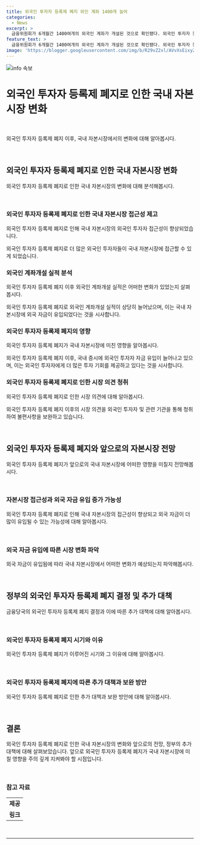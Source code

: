 ```yaml
---
title: 외국인 투자자 등록제 폐지 외인 계좌 1400개 늘어
categories:
  - News
excerpt: >
  금융위원회가 6개월간 1400여개의 외국인 계좌가 개설된 것으로 확인됐다. 외국인 투자자 등록제 폐지 이후 외국인 계좌개설 실적을 점검해 확인한 결과로, 이는 외국인 자금 유입에 기여한 것으로 분석된다. 특히, 외국인 등록 절차 폐지로 자본시장 접근성이 제고되며, 이는 국내 증시에 외국인 투자자 자금 유입 증가에 영향을 미쳤다. 외국인 투자자들의 계좌 개설이 편리해진 점을 감안할 때, 외국인 투자자 등록제 폐지가 효과를 나타내고 있다고 밝혔으며, 앞으로도 시장 상황을 지속적으로 모니터링할 계획이다.
feature_text: >
  금융위원회가 6개월간 1400여개의 외국인 계좌가 개설된 것으로 확인됐다. 외국인 투자자 등록제 폐지 이후 외국인 계좌개설 실적을 점검해 확인한 결과로, 이는 외국인 자금 유입에 기여한 것으로 분석된다. 특히, 외국인 등록 절차 폐지로 자본시장 접근성이 제고되며, 이는 국내 증시에 외국인 투자자 자금 유입 증가에 영향을 미쳤다. 외국인 투자자들의 계좌 개설이 편리해진 점을 감안할 때, 외국인 투자자 등록제 폐지가 효과를 나타내고 있다고 밝혔으며, 앞으로도 시장 상황을 지속적으로 모니터링할 계획이다.
image: 'https://blogger.googleusercontent.com/img/b/R29vZ2xl/AVvXsEixyZcFfHzMRdzZMjFBmAUKJYCLCGyLL1o632UiGVXcaFdKo_bkvkuCioo0uUKlGfBVcT3P84aROyZIXSBEx3Aw5nCQ3pTgDom1WDC4m8eifvWiAmWEEVb4x6G_l8C0QH225ldMjyaFvpxGEBGNO37VmDTDMHGhJPq73UglMfDca1-0aw/s1600/blogspot.png'
---
```


<p><img src="https://blogger.googleusercontent.com/img/b/R29vZ2xl/AVvXsEixyZcFfHzMRdzZMjFBmAUKJYCLCGyLL1o632UiGVXcaFdKo_bkvkuCioo0uUKlGfBVcT3P84aROyZIXSBEx3Aw5nCQ3pTgDom1WDC4m8eifvWiAmWEEVb4x6G_l8C0QH225ldMjyaFvpxGEBGNO37VmDTDMHGhJPq73UglMfDca1-0aw/s1600/blogspot.png" alt="info 속보" /></p>

<h1>외국인 투자자 등록제 폐지로 인한 국내 자본시장 변화</h1>

<p data-ke-size="size16">&nbsp;</p>

<p>외국인 투자자 등록제 폐지 이후, 국내 자본시장에서의 변화에 대해 알아봅시다.</p>

<p data-ke-size="size16">&nbsp;</p>

<h2 data-ke-size="size26">외국인 투자자 등록제 폐지로 인한 국내 자본시장 변화</h2>

<p>외국인 투자자 등록제 폐지로 인한 국내 자본시장의 변화에 대해 분석해봅시다.</p>

<p data-ke-size="size16">&nbsp;</p>

<h3>외국인 투자자 등록제 폐지로 인한 국내 자본시장 접근성 제고</h3>

<p>외국인 투자자 등록제 폐지로 인해 국내 자본시장의 외국인 투자자 접근성이 향상되었습니다.</p>

<p data-ke-size="size16">외국인 투자자 등록제 폐지로 더 많은 외국인 투자자들이 국내 자본시장에 접근할 수 있게 되었습니다.</p>

<h3>외국인 계좌개설 실적 분석</h3>

<p>외국인 투자자 등록제 폐지 이후 외국인 계좌개설 실적은 어떠한 변화가 있었는지 살펴봅시다.</p>

<p data-ke-size="size16">외국인 투자자 등록제 폐지로 외국인 계좌개설 실적이 상당히 늘어났으며, 이는 국내 자본시장에 외국 자금이 유입되었다는 것을 시사합니다.</p>

<h3>외국인 투자자 등록제 폐지의 영향</h3>

<p>외국인 투자자 등록제 폐지가 국내 자본시장에 미친 영향을 알아봅시다.</p>

<p data-ke-size="size16">외국인 투자자 등록제 폐지 이후, 국내 증시에 외국인 투자자 자금 유입이 늘어나고 있으며, 이는 외국인 투자자에게 더 많은 투자 기회를 제공하고 있다는 것을 시사합니다.</p>

<h3>외국인 투자자 등록제 폐지로 인한 시장 의견 청취</h3>

<p>외국인 투자자 등록제 폐지로 인한 시장 의견에 대해 알아봅시다.</p>

<p data-ke-size="size16">외국인 투자자 등록제 폐지 이후의 시장 의견을 외국인 투자자 및 관련 기관을 통해 청취하여 불편사항을 보완하고 있습니다.</p>

<p data-ke-size="size16">&nbsp;</p>

<h2 data-ke-size="size26">외국인 투자자 등록제 폐지와 앞으로의 자본시장 전망</h2>

<p>외국인 투자자 등록제 폐지가 앞으로의 국내 자본시장에 어떠한 영향을 미칠지 전망해봅시다.</p>

<p data-ke-size="size16">&nbsp;</p>

<h3>자본시장 접근성과 외국 자금 유입 증가 가능성</h3>

<p>외국인 투자자 등록제 폐지로 인해 국내 자본시장의 접근성이 향상되고 외국 자금이 더 많이 유입될 수 있는 가능성에 대해 알아봅시다.</p>

<p data-ke-size="size16">&nbsp;</p>

<h3>외국 자금 유입에 따른 시장 변화 파악</h3>

<p>외국 자금이 유입됨에 따라 국내 자본시장에서 어떠한 변화가 예상되는지 파악해봅시다.</p>

<p data-ke-size="size16">&nbsp;</p>

<h2 data-ke-size="size26">정부의 외국인 투자자 등록제 폐지 결정 및 추가 대책</h2>

<p>금융당국의 외국인 투자자 등록제 폐지 결정과 이에 따른 추가 대책에 대해 알아봅시다.</p>

<p data-ke-size="size16">&nbsp;</p>

<h3>외국인 투자자 등록제 폐지 시기와 이유</h3>

<p>외국인 투자자 등록제 폐지가 이루어진 시기와 그 이유에 대해 알아봅시다.</p>

<p data-ke-size="size16">&nbsp;</p>

<h3>외국인 투자자 등록제 폐지에 따른 추가 대책과 보완 방안</h3>

<p>외국인 투자자 등록제 폐지로 인한 추가 대책과 보완 방안에 대해 알아봅시다.</p>

<p data-ke-size="size16">&nbsp;</p>

<h2 data-ke-size="size26">결론</h2>

<p>외국인 투자자 등록제 폐지로 인한 국내 자본시장의 변화와 앞으로의 전망, 정부의 추가 대책에 대해 살펴보았습니다. 앞으로 외국인 투자자 등록제 폐지가 국내 자본시장에 미칠 영향을 주의 깊게 지켜봐야 할 시점입니다.</p>

<p data-ke-size="size16">&nbsp;</p>

<h3>참고 자료</h3>

<table style="width: 100%;">
<tbody>
<tr>
<td style="text-align: center; height: 17px;"><b>제공</b></td>
</tr>
<tr>
<td style="text-align: center; height: 17px;"><b>링크</b></td>
</tr>
</tbody>
</table>

<p data-ke-size="size16">&nbsp;</p>

<hr>

<p data-ke-size="size16">&nbsp;</p>


